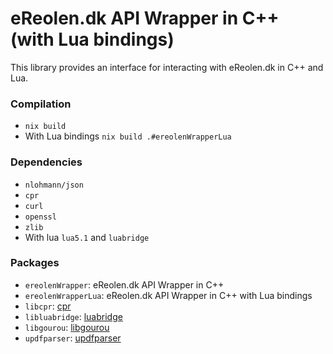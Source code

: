 # eReolen.dk API Wrapper in C++ (with Lua bindings)
This library provides an interface for interacting with eReolen.dk in C++ and Lua.

### Compilation
* `nix build`
* With Lua bindings `nix build .#ereolenWrapperLua`

### Dependencies
+ `nlohmann/json`
+ `cpr`
+ `curl`
+ `openssl`
+ `zlib`
+ With lua `lua5.1` and `luabridge`   
 
### Packages 
+ `ereolenWrapper`: eReolen.dk API Wrapper in C++
+ `ereolenWrapperLua`: eReolen.dk API Wrapper in C++ with Lua bindings
+ `libcpr`: [cpr](https://github.com/libcpr/cpr)
+ `libluabridge`: [luabridge](https://github.com/vinniefalco/LuaBridge)
+ `libgourou`: [libgourou](https://indefero.soutade.fr/p/libgourou)
+ `updfparser`: [updfparser](https://indefero.soutade.fr/p/updfparser)